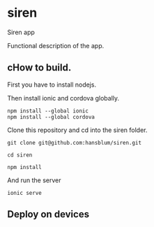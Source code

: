 # siren
Siren app

Functional description of the app.

## cHow to build.

First you have to install nodejs.

Then install ionic and cordova globally.

```
npm install --global ionic 
npm install --global cordova
```

Clone this repository and cd into the siren folder.

```
git clone git@github.com:hansblum/siren.git

cd siren

npm install
```

And run the server

```
ionic serve
```

## Deploy on devices
